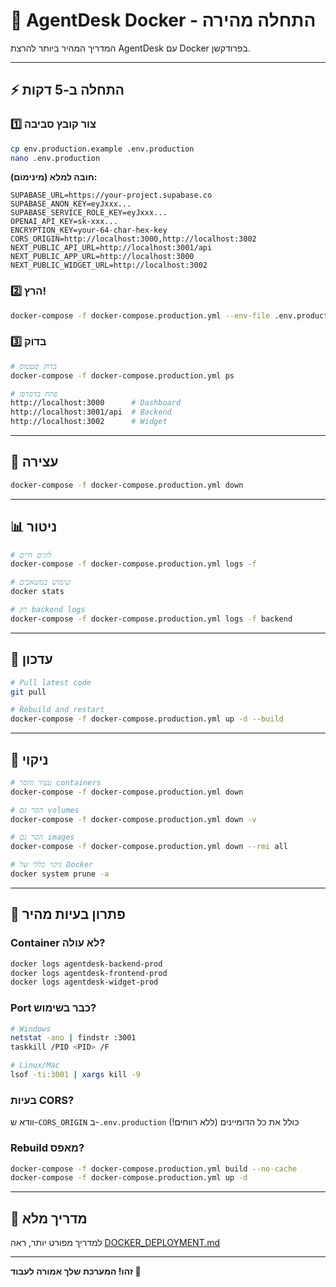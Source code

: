 # 🚀 AgentDesk Docker - התחלה מהירה

המדריך המהיר ביותר להרצת AgentDesk עם Docker בפרודקשן.

---

## ⚡ התחלה ב-5 דקות

### 1️⃣ צור קובץ סביבה

```bash
cp env.production.example .env.production
nano .env.production
```

**חובה למלא (מינימום):**
```env
SUPABASE_URL=https://your-project.supabase.co
SUPABASE_ANON_KEY=eyJxxx...
SUPABASE_SERVICE_ROLE_KEY=eyJxxx...
OPENAI_API_KEY=sk-xxx...
ENCRYPTION_KEY=your-64-char-hex-key
CORS_ORIGIN=http://localhost:3000,http://localhost:3002
NEXT_PUBLIC_API_URL=http://localhost:3001/api
NEXT_PUBLIC_APP_URL=http://localhost:3000
NEXT_PUBLIC_WIDGET_URL=http://localhost:3002
```

### 2️⃣ הרץ!

```bash
docker-compose -f docker-compose.production.yml --env-file .env.production up -d
```

### 3️⃣ בדוק

```bash
# בדוק סטטוס
docker-compose -f docker-compose.production.yml ps

# פתח בדפדפן
http://localhost:3000      # Dashboard
http://localhost:3001/api  # Backend
http://localhost:3002      # Widget
```

---

## 🛑 עצירה

```bash
docker-compose -f docker-compose.production.yml down
```

---

## 📊 ניטור

```bash
# לוגים חיים
docker-compose -f docker-compose.production.yml logs -f

# שימוש במשאבים
docker stats

# רק backend logs
docker-compose -f docker-compose.production.yml logs -f backend
```

---

## 🔄 עדכון

```bash
# Pull latest code
git pull

# Rebuild and restart
docker-compose -f docker-compose.production.yml up -d --build
```

---

## 🧹 ניקוי

```bash
# עצור והסר containers
docker-compose -f docker-compose.production.yml down

# הסר גם volumes
docker-compose -f docker-compose.production.yml down -v

# הסר גם images
docker-compose -f docker-compose.production.yml down --rmi all

# ניקוי כללי של Docker
docker system prune -a
```

---

## 🐛 פתרון בעיות מהיר

### Container לא עולה?
```bash
docker logs agentdesk-backend-prod
docker logs agentdesk-frontend-prod
docker logs agentdesk-widget-prod
```

### Port כבר בשימוש?
```bash
# Windows
netstat -ano | findstr :3001
taskkill /PID <PID> /F

# Linux/Mac
lsof -ti:3001 | xargs kill -9
```

### בעיות CORS?
וודא ש-`CORS_ORIGIN` ב-`.env.production` כולל את כל הדומיינים (ללא רווחים!)

### Rebuild מאפס?
```bash
docker-compose -f docker-compose.production.yml build --no-cache
docker-compose -f docker-compose.production.yml up -d
```

---

## 📖 מדריך מלא

למדריך מפורט יותר, ראה [DOCKER_DEPLOYMENT.md](./DOCKER_DEPLOYMENT.md)

---

**זהו! המערכת שלך אמורה לעבוד 🎉**

